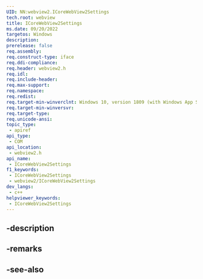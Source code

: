```yaml
---
UID: NN:webview2.ICoreWebView2Settings
tech.root: webview
title: ICoreWebView2Settings
ms.date: 09/20/2022
targetos: Windows
description: 
prerelease: false
req.assembly: 
req.construct-type: iface
req.ddi-compliance: 
req.header: webview2.h
req.idl: 
req.include-header: 
req.max-support: 
req.namespace: 
req.redist: 
req.target-min-winverclnt: Windows 10, version 1809 (with Windows App SDK 1.1 or later)
req.target-min-winversvr: 
req.target-type: 
req.unicode-ansi: 
topic_type:
 - apiref
api_type:
 - COM
api_location:
 - webview2.h
api_name:
 - ICoreWebView2Settings
f1_keywords:
 - ICoreWebView2Settings
 - webview2/ICoreWebView2Settings
dev_langs:
 - c++
helpviewer_keywords:
 - ICoreWebView2Settings
---
```


## -description

## -remarks

## -see-also

